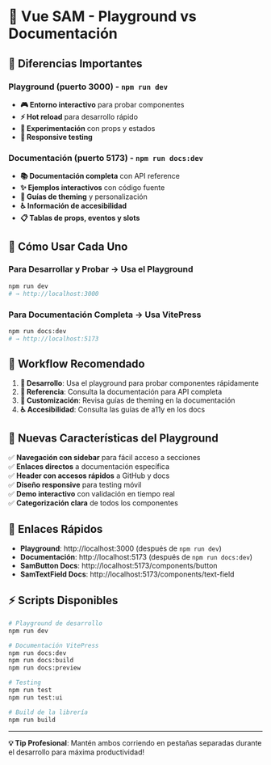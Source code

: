 # 🚀 Vue SAM - Playground vs Documentación

## 📖 **Diferencias Importantes**

### **Playground** (puerto 3000) - `npm run dev`
- **🎮 Entorno interactivo** para probar componentes
- **⚡ Hot reload** para desarrollo rápido
- **🧪 Experimentación** con props y estados
- **📱 Responsive testing**

### **Documentación** (puerto 5173) - `npm run docs:dev`
- **📚 Documentación completa** con API reference
- **✨ Ejemplos interactivos** con código fuente
- **🎨 Guías de theming** y personalización
- **♿ Información de accesibilidad**
- **📋 Tablas de props, eventos y slots**

## 🎯 **Cómo Usar Cada Uno**

### Para **Desarrollar y Probar** → Usa el Playground
```bash
npm run dev
# → http://localhost:3000
```

### Para **Documentación Completa** → Usa VitePress
```bash
npm run docs:dev  
# → http://localhost:5173
```

## 🔄 **Workflow Recomendado**

1. **🧪 Desarrollo**: Usa el playground para probar componentes rápidamente
2. **📖 Referencia**: Consulta la documentación para API completa
3. **🎨 Customización**: Revisa guías de theming en la documentación
4. **♿ Accesibilidad**: Consulta las guías de a11y en los docs

## 🌟 **Nuevas Características del Playground**

✅ **Navegación con sidebar** para fácil acceso a secciones  
✅ **Enlaces directos** a documentación específica  
✅ **Header con accesos rápidos** a GitHub y docs  
✅ **Diseño responsive** para testing móvil  
✅ **Demo interactivo** con validación en tiempo real  
✅ **Categorización clara** de todos los componentes  

## 📝 **Enlaces Rápidos**

- **Playground**: http://localhost:3000 (después de `npm run dev`)
- **Documentación**: http://localhost:5173 (después de `npm run docs:dev`)
- **SamButton Docs**: http://localhost:5173/components/button
- **SamTextField Docs**: http://localhost:5173/components/text-field

## ⚡ **Scripts Disponibles**

```bash
# Playground de desarrollo
npm run dev

# Documentación VitePress  
npm run docs:dev
npm run docs:build
npm run docs:preview

# Testing
npm run test
npm run test:ui

# Build de la librería
npm run build
```

---

**💡 Tip Profesional**: Mantén ambos corriendo en pestañas separadas durante el desarrollo para máxima productividad!
